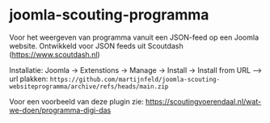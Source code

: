 # joomla-scouting-programma

Voor het weergeven van programma vanuit een JSON-feed op een Joomla website. Ontwikkeld voor JSON feeds uit Scoutdash (https://www.scoutdash.nl)

Installatie: Joomla -> Extenstions -> Manage -> Install -> Install from URL --> url plakken: `https://github.com/martijnfeld/joomla-scouting-websiteprogramma/archive/refs/heads/main.zip`

Voor een voorbeeld van deze plugin zie: https://scoutingvoerendaal.nl/wat-we-doen/programma-digi-das
